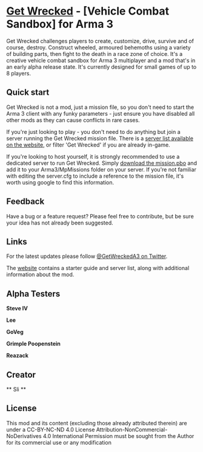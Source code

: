 # [Get Wrecked](http://getwrecked.info) - [Vehicle Combat Sandbox] for Arma 3

Get Wrecked challenges players to create, customize, drive, survive and of course, destroy. Construct wheeled, armoured behemoths using a variety of building parts, then fight to the death in a race zone of choice. It's a creative vehicle combat sandbox for Arma 3 multiplayer and a mod that's in an early alpha release state. It's currently designed for small games of up to 8 players.


## Quick start

Get Wrecked is not a mod, just a mission file, so you don't need to start the Arma 3 client with any funky parameters - just ensure you have disabled all other mods as they can cause conflicts in rare cases.

If you're just looking to play - you don't need to do anything but join a server running the Get Wrecked mission file. There is a [server list available on the website](http://getwrecked.info#play), or filter 'Get Wrecked' if you are already in-game.

If you're looking to host yourself, it is strongly recommended to use a dedicated server to run Get Wrecked. Simply  [download the mission.pbo](http://getwrecked.info#download) and add it to your Arma3/MpMissions folder on your server. If you're not familiar with editing the server.cfg to include a reference to the mission file, it's worth using google to find this information.


## Feedback

Have a bug or a feature request? Please feel free to contribute, but be sure your idea has not already been suggested.


## Links

For the latest updates please follow [@GetWreckedA3 on Twitter](https://twitter.com/getwreckeda3).

The [website](http://getwrecked.info) contains a starter guide and server list, along with additional information about the mod.


## Alpha Testers

**Steve IV**

**Lee**

**GoVeg**

**Grimple Poopenstein**

**Reazack**

## Creator

** Sli **

## License

This mod and its content (excluding those already attributed therein) are under a CC-BY-NC-ND 4.0 License Attribution-NonCommercial-NoDerivatives 4.0 International
Permission must be sought from the Author for its commercial use or any modification